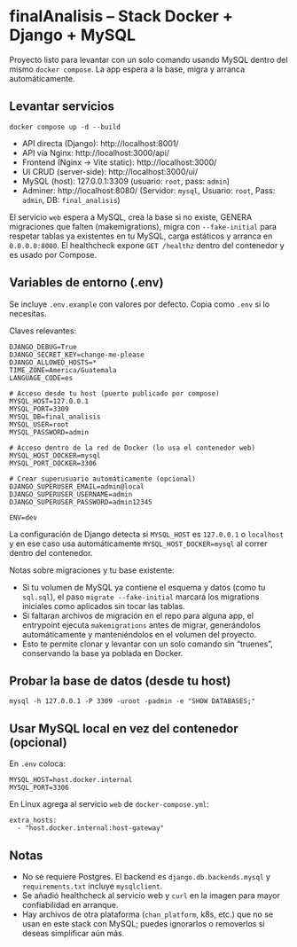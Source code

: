 # finalAnalisis – Stack Docker + Django + MySQL

Proyecto listo para levantar con un solo comando usando MySQL dentro del mismo `docker compose`. La app espera a la base, migra y arranca automáticamente.

## Levantar servicios

```
docker compose up -d --build
```

- API directa (Django): http://localhost:8001/
- API vía Nginx: http://localhost:3000/api/
- Frontend (Nginx → Vite static): http://localhost:3000/
- UI CRUD (server-side): http://localhost:3000/ui/
- MySQL (host): 127.0.0.1:3309 (usuario: `root`, pass: `admin`)
- Adminer: http://localhost:8080/ (Servidor: `mysql`, Usuario: `root`, Pass: `admin`, DB: `final_analisis`)

El servicio `web` espera a MySQL, crea la base si no existe, GENERA migraciones que falten (makemigrations), migra con `--fake-initial` para respetar tablas ya existentes en tu MySQL, carga estáticos y arranca en `0.0.0.0:8000`. El healthcheck expone `GET /healthz` dentro del contenedor y es usado por Compose.

## Variables de entorno (.env)

Se incluye `.env.example` con valores por defecto. Copia como `.env` si lo necesitas.

Claves relevantes:

```
DJANGO_DEBUG=True
DJANGO_SECRET_KEY=change-me-please
DJANGO_ALLOWED_HOSTS=*
TIME_ZONE=America/Guatemala
LANGUAGE_CODE=es

# Acceso desde tu host (puerto publicado por compose)
MYSQL_HOST=127.0.0.1
MYSQL_PORT=3309
MYSQL_DB=final_analisis
MYSQL_USER=root
MYSQL_PASSWORD=admin

# Acceso dentro de la red de Docker (lo usa el contenedor web)
MYSQL_HOST_DOCKER=mysql
MYSQL_PORT_DOCKER=3306

# Crear superusuario automáticamente (opcional)
DJANGO_SUPERUSER_EMAIL=admin@local
DJANGO_SUPERUSER_USERNAME=admin
DJANGO_SUPERUSER_PASSWORD=admin12345

ENV=dev
```

La configuración de Django detecta si `MYSQL_HOST` es `127.0.0.1` o `localhost` y en ese caso usa automáticamente `MYSQL_HOST_DOCKER=mysql` al correr dentro del contenedor.

Notas sobre migraciones y tu base existente:

- Si tu volumen de MySQL ya contiene el esquema y datos (como tu `sql.sql`), el paso `migrate --fake-initial` marcará los migrations iniciales como aplicados sin tocar las tablas.
- Si faltaran archivos de migración en el repo para alguna app, el entrypoint ejecuta `makemigrations` antes de migrar, generándolos automáticamente y manteniéndolos en el volumen del proyecto.
- Esto te permite clonar y levantar con un solo comando sin “truenes”, conservando la base ya poblada en Docker.

## Probar la base de datos (desde tu host)

```
mysql -h 127.0.0.1 -P 3309 -uroot -padmin -e "SHOW DATABASES;"
```

## Usar MySQL local en vez del contenedor (opcional)

En `.env` coloca:

```
MYSQL_HOST=host.docker.internal
MYSQL_PORT=3306
```

En Linux agrega al servicio `web` de `docker-compose.yml`:

```
extra_hosts:
  - "host.docker.internal:host-gateway"
```

## Notas

- No se requiere Postgres. El backend es `django.db.backends.mysql` y `requirements.txt` incluye `mysqlclient`.
- Se añadió healthcheck al servicio web y `curl` en la imagen para mayor confiabilidad en arranque.
- Hay archivos de otra plataforma (`chan_platform`, k8s, etc.) que no se usan en este stack con MySQL; puedes ignorarlos o removerlos si deseas simplificar aún más.
